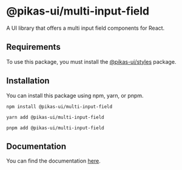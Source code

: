 # @pikas-ui/multi-input-field

A UI library that offers a multi input field components for React.

## Requirements

To use this package, you must install the [@pikas-ui/styles](https://pikas-ui.vercel.app/utilities/styles) package.

## Installation

You can install this package using npm, yarn, or pnpm.

```
npm install @pikas-ui/multi-input-field
```

```
yarn add @pikas-ui/multi-input-field
```

```
pnpm add @pikas-ui/multi-input-field
```

## Documentation

You can find the documentation [here](https://pikas-ui.vercel.app).